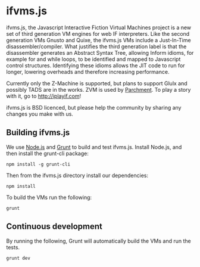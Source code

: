 ifvms.js
========

ifvms.js, the Javascript Interactive Fiction Virtual Machines project is a new set of third generation VM engines for web IF interpreters. Like the second generation VMs Gnusto and Quixe, the ifvms.js VMs include a Just-In-Time disassembler/compiler. What justifies the third generation label is that the disassembler generates an Abstract Syntax Tree, allowing Inform idioms, for example for and while loops, to be identified and mapped to Javascript control structures. Identifying these idioms allows the JIT code to run for longer, lowering overheads and therefore increasing performance.

Currently only the Z-Machine is supported, but plans to support Glulx and possibly TADS are in the works. ZVM is used by [Parchment](http://code.google.com/p/parchment). To play a story with it, go to <http://iplayif.com>!

ifvms.js is BSD licenced, but please help the community by sharing any changes you make with us.

Building ifvms.js
-----------------

We use [Node.js](http://nodejs.org/) and [Grunt](http://gruntjs.com/) to build and test ifvms.js. Install Node.js, and then install the grunt-cli package:

```
npm install -g grunt-cli
```

Then from the ifvms.js directory install our dependencies:

```
npm install
```

To build the VMs run the following:

```
grunt
```

Continuous development
----------------------

By running the following, Grunt will automatically build the VMs and run the tests.

```
grunt dev
```